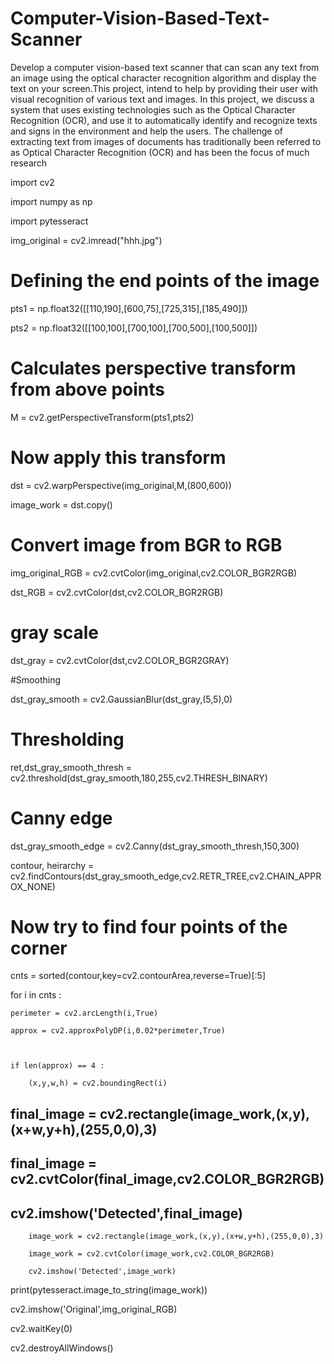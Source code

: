 # Computer-Vision-Based-Text-Scanner
Develop a computer vision-based text scanner that can scan any text from an image using the optical character recognition algorithm and display the text on your screen.This project, intend to help by providing their user with visual recognition of various text and images. In this project, we discuss a system that uses existing technologies such as the Optical Character Recognition (OCR), and use it to automatically identify and recognize texts and signs in the environment and help the users. The challenge of extracting text from images of documents has traditionally been referred to as Optical Character Recognition (OCR) and has been the focus of much research


import cv2

import numpy as np

import pytesseract

 

img_original = cv2.imread("hhh.jpg")

 

# Defining the end points of the image

pts1 = np.float32([[110,190],[600,75],[725,315],[185,490]])

pts2 = np.float32([[100,100],[700,100],[700,500],[100,500]])

 

# Calculates perspective transform from above points

M = cv2.getPerspectiveTransform(pts1,pts2)

 

# Now apply this transform

dst = cv2.warpPerspective(img_original,M,(800,600))

 

image_work = dst.copy()

 

# Convert image from BGR to RGB

img_original_RGB = cv2.cvtColor(img_original,cv2.COLOR_BGR2RGB)

dst_RGB = cv2.cvtColor(dst,cv2.COLOR_BGR2RGB)

 

# gray scale

dst_gray = cv2.cvtColor(dst,cv2.COLOR_BGR2GRAY)

 

#Smoothing

dst_gray_smooth = cv2.GaussianBlur(dst_gray,(5,5),0)

 

# Thresholding

ret,dst_gray_smooth_thresh = cv2.threshold(dst_gray_smooth,180,255,cv2.THRESH_BINARY)

 

# Canny edge

dst_gray_smooth_edge = cv2.Canny(dst_gray_smooth_thresh,150,300)

 

contour, heirarchy = cv2.findContours(dst_gray_smooth_edge,cv2.RETR_TREE,cv2.CHAIN_APPROX_NONE)

 

# Now try to find four points of the corner

cnts = sorted(contour,key=cv2.contourArea,reverse=True)[:5]

 

for i in cnts :

    perimeter = cv2.arcLength(i,True)

    approx = cv2.approxPolyDP(i,0.02*perimeter,True)

 

    if len(approx) == 4 :

        (x,y,w,h) = cv2.boundingRect(i)

##        final_image = cv2.rectangle(image_work,(x,y),(x+w,y+h),(255,0,0),3)
##
##        final_image = cv2.cvtColor(final_image,cv2.COLOR_BGR2RGB)
##
##        cv2.imshow('Detected',final_image)

        image_work = cv2.rectangle(image_work,(x,y),(x+w,y+h),(255,0,0),3)

        image_work = cv2.cvtColor(image_work,cv2.COLOR_BGR2RGB)

        cv2.imshow('Detected',image_work)

print(pytesseract.image_to_string(image_work))

 

cv2.imshow('Original',img_original_RGB)

 

cv2.waitKey(0) 


cv2.destroyAllWindows()
